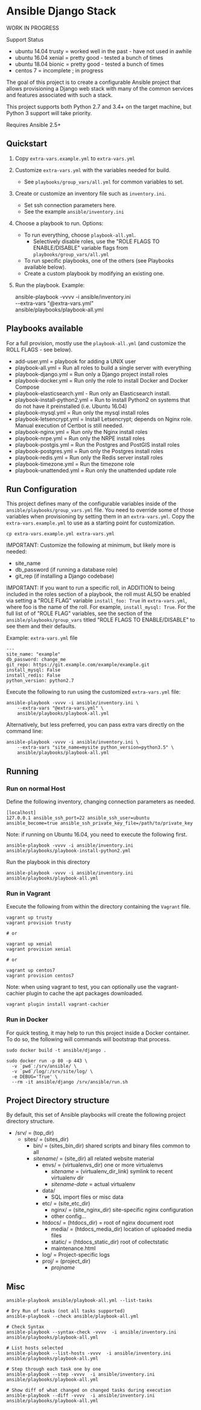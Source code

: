 # Ansible Django Stack

WORK IN PROGRESS

Support Status

- ubuntu 14.04 trusty = worked well in the past - have not used in awhile
- ubuntu 16.04 xenial = pretty good - tested a bunch of times
- ubuntu 18.04 bionic = pretty good - tested a bunch of times
- centos 7 = incomplete ; in progress

The goal of this project is to  create a configurable Ansible project
that allows provisioning a Django web stack with many of the common services
and features associated with such a stack.

This project supports both Python 2.7 and 3.4+ on the target machine, but
Python 3 support will take priority.

Requires Ansible 2.5+

## Quickstart

 1. Copy `extra-vars.example.yml` to `extra-vars.yml`
 2. Customize `extra-vars.yml` with the variables needed for build.

    - See `playbooks/group_vars/all.yml` for common variables to set.

 3. Create or customize an inventory file such as `inventory.ini`.

    - Set ssh connection parameters here.
    - See the example `ansible/inventory.ini`

 4. Choose a playbook to run. Options:

    - To run everything, choose `playbook-all.yml`.
       - Selectively disable roles, use the "ROLE FLAGS TO ENABLE/DISABLE"
         variable flags from `playbooks/group_vars/all.yml`
    - To run specific playbooks, one of the others (see
      Playbooks available below).
    - Create a custom playbook by modifying an existing one.

 5. Run the playbook. Example:

    ansible-playbook -vvvv -i ansible/inventory.ini \
      --extra-vars "@extra-vars.yml" \
      ansible/playbooks/playbook-all.yml

## Playbooks available

For a full provision, mostly use the `playbook-all.yml` (and customize the
ROLL FLAGS - see below).

- add-user.yml = playbook for adding a UNIX user
- playbook-all.yml = Run all roles to build a single server with everything
- playbook-django.yml = Run only a Django project install roles
- playbook-docker.yml = Run only the role to install Docker and Docker Compose
- playbook-elasticsearch.yml - Run only an Elasticsearch install.
- playbook-install-python2.yml = Run to install Python2 on systems that do not
    have it preinstalled (i.e. Ubuntu 16.04)
- playbook-mysql.yml = Run only the mysql install roles
- playbook-letsencrypt.yml = Install Letsencrypt; depends on Nginx role.
    Manual execution of Certbot is still needed.
- playbook-nginx.yml = Run only the Nginx install roles
- playbook-nrpe.yml = Run only the NRPE install roles
- playbook-postgis.yml = Run the Postgres and PostGIS install roles
- playbook-postgres.yml = Run only the Postgres install roles
- playbook-redis.yml = Run only the Redis server install roles
- playbook-timezone.yml = Run the timezone role
- playbook-unattended.yml = Run only the unattended update role

## Run Configuration

This project defines many of the configurable variables inside of the
`ansible/playbooks/group_vars.yml` file. You need to override some of those
variables when provisioning by setting them in an `extra-vars.yml`. Copy the
`extra-vars.example.yml` to use as a starting point for customization.

    cp extra-vars.example.yml extra-vars.yml

IMPORTANT: Customize the following at minimum, but likely more is needed:

- site_name
- db_password (if running a database role)
- git_rep (if installing a Django codebase)

IMPORTANT: If you want to run a specific roll, in ADDITION to being included
in the roles section of a playbook, the roll must ALSO be enabled via setting
a "ROLE FLAG" variable `install_foo: True` in `extra-vars.yml`, where foo is the
name of the roll.  For example, `install_mysql: True`. For the full list of of
"ROLE FLAG" variables, see the section of the `ansible/playbooks/group_vars`
titled "ROLE FLAGS TO ENABLE/DISABLE" to see them and their defaults.

Example: `extra-vars.yml` file

    ---
    site_name: "example"
    db_password: change_me
    git_repo: https://git.example.com/example/example.git
    install_mysql: False
    install_redis: False
    python_version: python2.7

Execute the following to run using the customized `extra-vars.yml` file:

    ansible-playbook -vvvv -i ansible/inventory.ini \
        --extra-vars "@extra-vars.yml" \
        ansible/playbooks/playbook-all.yml

Alternatively, but less preferred, you can pass extra vars directly on the
command line:

    ansible-playbook -vvvv -i ansible/inventory.ini \
        --extra-vars "site_name=mysite python_version=python3.5" \
        ansible/playbooks/playbook-all.yml

## Running

### Run on normal Host

Define the following inventory, changing connection parameters as needed.

    [localhost]
    127.0.0.1 ansible_ssh_port=22 ansible_ssh_user=ubuntu ansible_become=true ansible_ssh_private_key_file=/path/to/private_key

Note: if running on Ubuntu 16.04, you need to execute the following first.

    ansible-playbook -vvvv -i ansible/inventory.ini ansible/playbooks/playbook-install-python2.yml

Run the playbook in this directory

    ansible-playbook -vvvv -i ansible/inventory.ini ansible/playbooks/playbook-all.yml

### Run in Vagrant

Execute the following from within the directory containing the `Vagrant` file.

    vagrant up trusty
    vagrant provision trusty

    # or

    vagrant up xenial
    vagrant provision xenial

    # or

    vagrant up centos7
    vagrant provision centos7

Note: when using vagrant to test, you can optionally use the vagrant-cachier
plugin to cache the apt packages downloaded.

    vagrant plugin install vagrant-cachier

### Run in Docker

For quick testing, it may help to run this project inside a Docker container.
To do so, the following will commands will bootstrap that process.

    sudo docker build -t ansible/django .

    sudo docker run -p 80 -p 443 \
      -v `pwd`:/srv/ansible/ \
      -v `pwd`/log/:/srv/site/log/ \
      -e DEBUG='True' \
      --rm -it ansible/django /srv/ansible/run.sh

## Project Directory structure

By default, this set of Ansible playbooks will create the following project
directory structure.

- /srv/ = (top_dir)
  - sites/ = (sites_dir)
    - bin/ = (sites_bin_dir) shared scripts and binary files common to all
    - *sitename*/ = (site_dir) all related website material
      - envs/ = (virtualenvs_dir) one or more virtualenvs
        - *sitename* = (virtualenv_dir_link) symlink to recent virtualenv dir
        - *sitename-date* = actual virtualenv
      - data/
        - SQL import files or misc data
      - etc/ = (site_etc_dir)
        - nginx/ = (site_nginx_dir) site-specific nginx configuration
        - other config...
      - htdocs/ = (htdocs_dir) = root of nginx document root
        - media/ = (htdocs_media_dir) location of uploaded media files
        - static/ = (htdocs_static_dir) root of collectstatic
        - maintenance.html
      - log/ = Project-specific logs
      - proj/ = (project_dir)
        - *projname*

## Misc

    ansible-playbook ansible/playbook-all.yml --list-tasks

    # Dry Run of tasks (not all tasks supported)
    ansible-playbook --check ansible/playbook-all.yml

    # Check Syntax
    ansible-playbook --syntax-check -vvvv  -i ansible/inventory.ini ansible/playbooks/playbook-all.yml

    # List hosts selected
    ansible-playbook --list-hosts -vvvv  -i ansible/inventory.ini ansible/playbooks/playbook-all.yml

    # Step through each task one by one
    ansible-playbook --step -vvvv  -i ansible/inventory.ini ansible/playbooks/playbook-all.yml

    # Show diff of what changed on changed tasks during execution
    ansible-playbook --diff -vvvv  -i ansible/inventory.ini ansible/playbooks/playbook-all.yml
